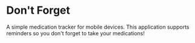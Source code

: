 # Don't Forget

A simple medication tracker for mobile devices. This application supports reminders so you don't forget to take 
your medications!

